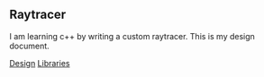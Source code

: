 ## Raytracer

I am learning c++ by writing a custom raytracer.
This is my design document.

[Design](docs/design.md)
[Libraries](docs/libraries.md)